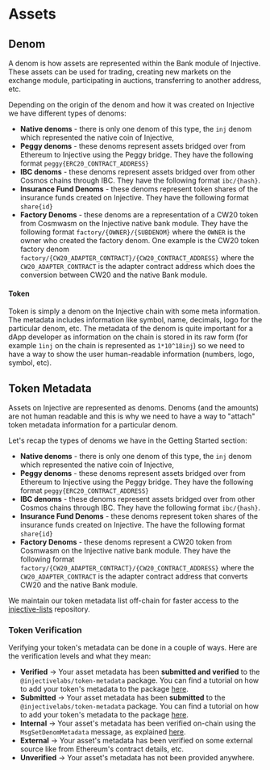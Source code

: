 # Assets

## Denom

A denom is how assets are represented within the Bank module of Injective. These assets can be used for trading, creating new markets on the exchange module, participating in auctions, transferring to another address, etc.

Depending on the origin of the denom and how it was created on Injective we have different types of denoms:

* **Native denoms** - there is only one denom of this type, the `inj` denom which represented the native coin of Injective,
* **Peggy denoms** - these denoms represent assets bridged over from Ethereum to Injective using the Peggy bridge. They have the following format `peggy{ERC20_CONTRACT_ADDRESS}`
* **IBC denoms** - these denoms represent assets bridged over from other Cosmos chains through IBC. They have the following format `ibc/{hash}`.
* **Insurance Fund Denoms** - these denoms represent token shares of the insurance funds created on Injective. They have the following format `share{id}`
* **Factory Denoms** - these denoms are a representation of a CW20 token from Cosmwasm on the Injective native bank module. They have the following format `factory/{OWNER}/{SUBDENOM}` where the `OWNER` is the owner who created the factory denom. One example is the CW20 token factory denom `factory/{CW20_ADAPTER_CONTRACT}/{CW20_CONTRACT_ADDRESS}` where the `CW20_ADAPTER_CONTRACT` is the adapter contract address which does the conversion between CW20 and the native Bank module.

#### Token

Token is simply a denom on the Injective chain with some meta information. The metadata includes information like symbol, name, decimals, logo for the particular denom, etc. The metadata of the denom is quite important for a dApp developer as information on the chain is stored in its raw form (for example `1inj` on the chain is represented as `1*10^18inj`) so we need to have a way to show the user human-readable information (numbers, logo, symbol, etc).

## Token Metadata

Assets on Injective are represented as denoms. Denoms (and the amounts) are not human readable and this is why we need to have a way to "attach" token metadata information for a particular denom.

Let's recap the types of denoms we have in the Getting Started section:

* **Native denoms** - there is only one denom of this type, the `inj` denom which represented the native coin of Injective,
* **Peggy denoms** - these denoms represent assets bridged over from Ethereum to Injective using the Peggy bridge. They have the following format `peggy{ERC20_CONTRACT_ADDRESS}`
* **IBC denoms** - these denoms represent assets bridged over from other Cosmos chains through IBC. They have the following format `ibc/{hash}`.
* **Insurance Fund Denoms** - these denoms represent token shares of the insurance funds created on Injective. The have the following format `share{id}`
* **Factory Denoms** - these denoms represent a CW20 token from Cosmwasm on the Injective native bank module. They have the following format `factory/{CW20_ADAPTER_CONTRACT}/{CW20_CONTRACT_ADDRESS}` where the `CW20_ADAPTER_CONTRACT` is the adapter contract address that converts CW20 and the native Bank module.

We maintain our token metadata list off-chain for faster access to the[ injective-lists](https://github.com/InjectiveLabs/injective-lists/tree/master/tokens) repository.

### Token Verification

Verifying your token's metadata can be done in a couple of ways. Here are the verification levels and what they mean:

* **Verified** -> Your asset metadata has been **submitted and verified** to the `@injectivelabs/token-metadata` package. You can find a tutorial on how to add your token's metadata to the package [here](https://github.com/InjectiveLabs/injective-lists/blob/master/CONTRIBUTING.md).
* **Submitted** -> Your asset metadata has been **submitted** to the `@injectivelabs/token-metadata` package. You can find a tutorial on how to add your token's metadata to the package [here](https://github.com/InjectiveLabs/injective-lists/blob/master/CONTRIBUTING.md).
* **Internal** -> Your asset's metadata has been verified on-chain using the `MsgSetDenomMetadata` message, as explained [here](https://docs.ts.injective.network/core-modules/token-factory#msgsetdenommetadata).
* **External** -> Your asset's metadata has been verified on some external source like from Ethereum's contract details, etc.
* **Unverified** -> Your asset's metadata has not been provided anywhere.

